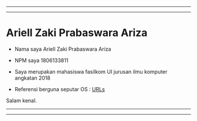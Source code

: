 --------------------------------------
--------------------------------------

# Ariell Zaki Prabaswara Ariza

* Nama saya Ariell Zaki Prabaswara Ariza

* NPM saya 1806133811

* Saya merupakan mahasiswa fasilkom UI jurusan ilmu komputer angkatan 2018

* Referensi berguna seputar OS : [URLs](URLs/)

Salam kenal.

--------------------------------------
--------------------------------------
